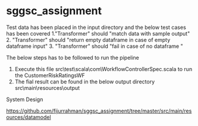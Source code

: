 # sggsc_assignment

Test data has been placed in the input directory and the below test cases has been covered
1."Transformer" should "match data with sample output"
2. "Transformer" should "return empty dataframe in case of empty dataframe input"
3. "Transformer" should "fail in case of no dataframe " 

The below steps has to be followed to run the pipeline

1. Execute this file src\test\scala\com\WorkflowControllerSpec.scala to run the CustomerRiskRatingsWF
2. The fial result can be found in the below output directory
    src\main\resources\output


System Design

https://github.com/fijurrahman/sggsc_assignment/tree/master/src/main/resources/datamodel



